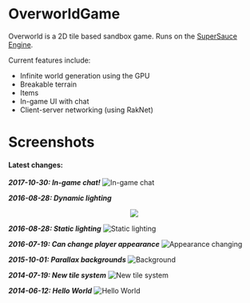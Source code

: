 # OverworldGame
Overworld is a 2D tile based sandbox game. Runs on the [SuperSauce Engine](https://github.com/bitsauce/Sauce-Engine).

Current features include:
* Infinite world generation using the GPU
* Breakable terrain
* Items
* In-game UI with chat
* Client-server networking (using RakNet)

# Screenshots
#### Latest changes:

**_2017-10-30: In-game chat!_**
![In-game chat](https://i.imgur.com/1Xe6Xmw.png)

**_2016-08-28: Dynamic lighting_**
<p align="center">
  <img src="https://i.imgur.com/0deItIz.gif">
</p>

**_2016-08-28: Static lighting_**
![Static lighting](https://i.imgur.com/JsgtE0I.png)

**_2016-07-19: Can change player appearance_**
![Appearance changing](https://i.imgur.com/Xecojpd.gif)

**_2015-10-01: Parallax backgrounds_**
![Background](https://i.imgur.com/DaMxNkY.png)

**_2014-07-19: New tile system_**
![New tile system](https://i.imgur.com/jGod0Q7.png?1)

**_2014-06-12: Hello World_**
![Hello World](https://i.imgur.com/pcsmH7H.png?1)
